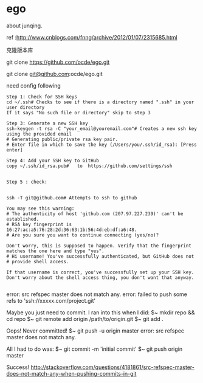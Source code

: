 ego
===
about junqing.

ref :http://www.cnblogs.com/fnng/archive/2012/01/07/2315685.html


克隆版本库

git clone https://github.com/ocde/ego.git


git clone git@github.com:ocde/ego.git





need config following

~~~~~~~~~~~~~~
Step 1: Check for SSH keys
cd ~/.ssh# Checks to see if there is a directory named ".ssh" in your user directory
If it says "No such file or directory" skip to step 3

Step 3: Generate a new SSH key
ssh-keygen -t rsa -C "your_email@youremail.com"# Creates a new ssh key using the provided email
# Generating public/private rsa key pair.
# Enter file in which to save the key (/Users/you/.ssh/id_rsa): [Press enter]

Step 4: Add your SSH key to GitHub
copy ~/.ssh/id_rsa.pub#   to  https://github.com/settings/ssh


Step 5 : check:


ssh -T git@github.com# Attempts to ssh to github

You may see this warning:
# The authenticity of host 'github.com (207.97.227.239)' can't be established.
# RSA key fingerprint is 16:27:ac:a5:76:28:2d:36:63:1b:56:4d:eb:df:a6:48.
# Are you sure you want to continue connecting (yes/no)?

Don't worry, this is supposed to happen. Verify that the fingerprint matches the one here and type "yes".
# Hi username! You've successfully authenticated, but GitHub does not
# provide shell access.

If that username is correct, you've successfully set up your SSH key. Don't worry about the shell access thing, you don't want that anyway.


~~~~~~~~~~~~~~~~

error: src refspec master does not match any.
 error: failed to push some refs to 'ssh://xxxxx.com/project.git'
 
 
 Maybe you just need to commit. I ran into this when I did:
$~ mkdir repo && cd repo
$~ git remote add origin /path/to/origin.git
$~ git add .

Oops! Never committed!
$~ git push -u origin master
error: src refspec master does not match any.

All I had to do was:
$~ git commit -m 'initial commit'
$~ git push origin master

Success!
http://stackoverflow.com/questions/4181861/src-refspec-master-does-not-match-any-when-pushing-commits-in-git


